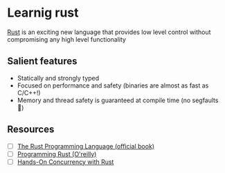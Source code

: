 # Learnig rust

[Rust](https://www.rust-lang.org/) is an exciting new language that provides low level control without compromising any high level functionality

## Salient features
* Statically and strongly typed
* Focused on performance and safety (binaries are almost as fast as C/C++!)
* Memory and thread safety is guaranteed at compile time (no segfaults :partying_face:)

## Resources
* [ ] [The Rust Programming Language (official book)](https://doc.rust-lang.org/book/)
* [ ] [Programming Rust (O'reilly)](https://www.amazon.in/Programming-Rust-Fast-Systems-Development-ebook/dp/B077NSY211)  
* [ ] [Hands-On Concurrency with Rust](https://www.amazon.in/Hands-Concurrency-Rust-Confidently-memory-safe-ebook/dp/B07C5WXSXX)  
